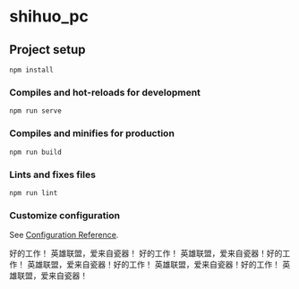 # shihuo_pc

## Project setup
```
npm install
```

### Compiles and hot-reloads for development
```
npm run serve
```

### Compiles and minifies for production
```
npm run build
```

### Lints and fixes files
```
npm run lint
```

### Customize configuration
See [Configuration Reference](https://cli.vuejs.org/config/).

好的工作！ 英雄联盟，爱来自瓷器！
好的工作！ 英雄联盟，爱来自瓷器！好的工作！ 英雄联盟，爱来自瓷器！好的工作！ 英雄联盟，爱来自瓷器！好的工作！ 英雄联盟，爱来自瓷器！
